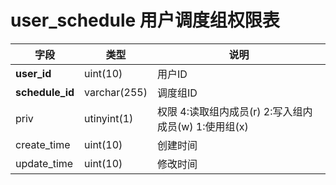 user_schedule 用户调度组权限表
===================

| 字段  | 类型 | 说明 |
|-------|------|------|
| **user_id** | uint(10) | 用户ID |
| **schedule_id**| varchar(255)| 调度组ID |
| priv | utinyint(1)| 权限 4:读取组内成员(r) 2:写入组内成员(w) 1:使用组(x) |
| create_time | uint(10)| 创建时间 |
| update_time | uint(10)| 修改时间|

